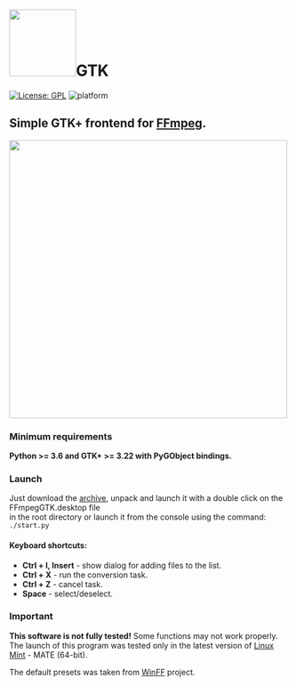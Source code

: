 # <img src="https://trac.ffmpeg.org/ffmpeg-logo.png" width="120" />GTK  
[![License: GPL](https://img.shields.io/badge/license-GPL%33-blue)](LICENSE) ![platform](https://img.shields.io/badge/platform-linux%20-lightgrey)  
## Simple GTK+ frontend for [FFmpeg](http://ffmpeg.org/).  
[<img src="https://user-images.githubusercontent.com/7511379/115370081-63d3e500-a1d1-11eb-91cc-fb1772011de1.png" width="500"/>](https://user-images.githubusercontent.com/7511379/115370081-63d3e500-a1d1-11eb-91cc-fb1772011de1.png)  
### Minimum requirements
**Python >= 3.6 and GTK+ >= 3.22 with PyGObject bindings.**                                                           

### Launch
Just download the [archive](https://github.com/DYefremov/FFmpegGTK/archive/refs/heads/master.zip), unpack and launch it with a double click on the FFmpegGTK.desktop file                       
in the root directory or launch it from the console using the command: ```./start.py```                                 

#### Keyboard shortcuts:                                                                                                                
* **Ctrl + I, Insert** - show dialog for adding files to the list.                                                                         
* **Ctrl + X** - run the conversion task.                                                                                                                                                                   
* **Ctrl + Z** - cancel task.                                                                                                                                                                                                                                                                                                                                                                                                                                                                                                                                                                                                                                                                                                                                                                                                                                                                                                                                                                                                                                                                                                                                                             
* **Space** - select/deselect.                                                                                                                                                                                                                                                                                                                                                                                                                                                                                                                                                                                

### Important
**This software is not fully tested!** Some functions may not work properly.                                     
The launch of this program was tested only in the latest version of [Linux Mint](https://linuxmint.com/) - MATE (64-bit).                               

The default presets was taken from [WinFF](https://github.com/WinFF/winff) project.                                     